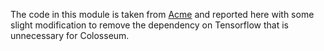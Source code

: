 The code in this module is taken from [Acme](https://github.com/deepmind/acme) and reported here with some slight
modification to remove the dependency on Tensorflow that is unnecessary for Colosseum.
